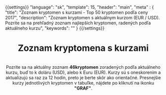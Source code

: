 {{settings}}
  "language": "sk",
  "template": 15,
  "header": "main",
  "meta" : {
    "title": "Zoznam kryptomen s kurzami - Top 50 kryptomen podľa ceny 2017",
    "description": "Zoznam kryptomen s aktuálnym kurzom (EUR / USD). Pozrite sa na prehľadný zoznam najlepších kryptomen, radených podľa aktuálneho kurzu",
    "keywords": ""
  }
{{/settings}}

<center><h1>Zoznam kryptomena s kurzami</h1></center>

<br>

<Center>Pozrite sa na aktuálny zoznam <b>46kryptomen</b> zoradených podľa aktuálneho kurzu, buď to k doláru (USD), alebo k Euru (EUR). Kurzy sú s oneskorením a aktualizujú sa raz za 12 hodín, preto je berte skôr ako orientačné. Presnejšie kurzy jednotlivých kryptomen v tabuľke, nájdete po kliknutí na ikonku <b>"GRAF"</b>. </Center>

<br>


    